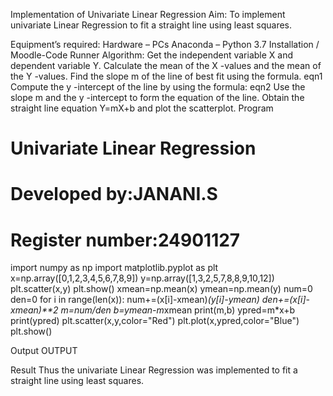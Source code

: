 Implementation of Univariate Linear Regression
Aim:
To implement univariate Linear Regression to fit a straight line using least squares.

Equipment’s required:
Hardware – PCs
Anaconda – Python 3.7 Installation / Moodle-Code Runner
Algorithm:
Get the independent variable X and dependent variable Y.
Calculate the mean of the X -values and the mean of the Y -values.
Find the slope m of the line of best fit using the formula. eqn1
Compute the y -intercept of the line by using the formula: eqn2
Use the slope m and the y -intercept to form the equation of the line.
Obtain the straight line equation Y=mX+b and plot the scatterplot.
Program

# Univariate Linear Regression
# Developed by:JANANI.S
# Register number:24901127

import numpy as np
import matplotlib.pyplot as plt
x=np.array([0,1,2,3,4,5,6,7,8,9])
y=np.array([1,3,2,5,7,8,8,9,10,12])
plt.scatter(x,y)
plt.show()
xmean=np.mean(x)
ymean=np.mean(y)
num=0
den=0
for i in range(len(x)):
    num+=(x[i]-xmean)*(y[i]-ymean)
    den+=(x[i]-xmean)**2
m=num/den
b=ymean-m*xmean
print(m,b)
ypred=m*x+b
print(ypred)
plt.scatter(x,y,color="Red")
plt.plot(x,ypred,color="Blue")
plt.show()




Output
OUTPUT

Result
Thus the univariate Linear Regression was implemented to fit a straight line using least squares.
